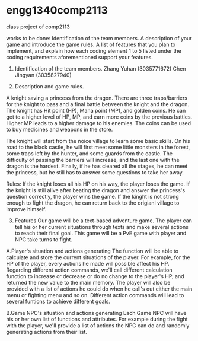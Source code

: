 # engg1340comp2113
class project of comp2113

works to be done:
Identification of the team members.
A description of your game and introduce the game rules.
A list of features that you plan to implement, and explain how each coding element 1 to 5 listed under the coding requirements aforementioned support your features.

1. Identification of the team members.
Zhang Yuhan (3035771672)
Chen Jingyan (3035827940)

2. Description and game rules.

A knight saving a princess from the dragon. There are three traps/barriers for the knight to pass and a final battle between the knight and the dragon. 
The knight has Hit point (HP), Mana point (MP), and golden coins. He can get to a higher level of HP, MP, and earn more coins by the previous battles. Higher MP leads to a higher damage to his enemies. The coins can be used to buy medicines and weapons in the store. 

The knight will start from the noice village to learn some basic skills. On his road to the black castle, he will first meet some little monsters in the forest, some traps left by the hunter, and some guards from the castle. The difficulty of passing the barriers will increase, and the last one with the dragon is the hardest. Finally, if he has cleared all the stages, he can meet the princess, but he still has to answer some questions to take her away. 

Rules:
If the knight loses all his HP on his way, the player loses the game.
If the knight is still alive after beating the dragon and answer the princess's question correctly, the player wins the game.
If the kinght is not strong enough to fight the dragon, he can return back to the origianl village to improve himself.

3. Features
Our game will be a text-based adventure game. The player can tell his or her current situations through texts and make several actions to reach their final goal.
This game will be a PvE game with player and NPC take turns to fight.

A.Player's situation and actions generating
  The function will be able to calculate and store the current situations of the player. For example, for the HP of the player, every actions he made will possible affect his HP. Regarding different action commands, we'll call different calculation function to increase or decrease or do no change to the player's HP, and returned the new value to the main memory.
  The player will also be provided with a list of actions he could do when he call's out either the main menu or fighting menu and so on. Different action commands will lead to several funtions to achieve different goals.

B.Game NPC's situation and actions generating
  Each Game NPC will have his or her own list of functions and attributes. For example during the fight with the player, we'll provide a list of actions the NPC can do and randomly generating actions from their list. 



